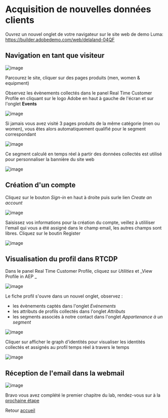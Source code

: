 Acquisition de nouvelles données clients
========================================


Ouvrez un nouvel onglet de votre navigateur sur le site web de demo Luma: https://builder.adobedemo.com/web/delaland-04QF

## Navigation en tant que visiteur

![image](https://user-images.githubusercontent.com/40355195/216579845-3ff93b0d-9913-43f2-897b-db5770c2fdaf.png)


Parcourez le site, cliquer sur des pages produits (men, women & equipment)

Observez les évènements collectés dans le panel Real Time Customer Profile en cliquant sur le logo Adobe en haut à gauche de l'écran et sur l'onglet **Events**

![image](https://user-images.githubusercontent.com/40355195/216580677-491b28d3-fb54-4f91-8ad4-73d760f462dc.png)


Si jamais vous avez visité 3 pages produits de la même catégorie (men ou women), vous êtes alors automatiquement qualifié pour le segment correspondant

![image](https://user-images.githubusercontent.com/40355195/216581233-eb81a4d6-c50d-4fc1-898c-f3eed9f00537.png)


Ce segment calculé en temps réel à partir des données collectés est utilisé pour personnaliser la bannière du site web

![image](https://user-images.githubusercontent.com/40355195/216589193-2ca1e9ee-adae-4f9a-9b29-24857db60551.png)


## Création d'un compte

Cliquez sur  le bouton _Sign-in_ en haut à droite puis surle lien _Create an account_

![image](https://user-images.githubusercontent.com/40355195/216589661-4cd1745d-64fa-4932-94b8-3c83ed15d7b6.png)

Saisissez vos informations pour la création du compte, veillez à utililiser l'email qui vous a été assigné dans le champ email, les autres champs sont libres. 
Cliquez sur le boutin Register


![image](https://user-images.githubusercontent.com/40355195/216590806-b68cd9b2-807a-4a6e-bd83-36d7900e6945.png)


## Visualisation du profil dans RTCDP

Dans le panel Real Time Customer Profile, cliquez sur _Utilities_ et _View Profile in AEP _

![image](https://user-images.githubusercontent.com/40355195/216591012-0e43132d-5124-40f4-a31d-6cf46d576f69.png)


Le fiche profil s'ouvre dans un nouvel onglet, observez :
- les évènements captés dans l'onglet _Evénements_ 
- les attributs de profils collectés dans l'onglet _Attributs_
- les segments associés à notre contact dans l'onglet _Appartenance à un segment_


![image](https://user-images.githubusercontent.com/40355195/216591877-bedf7db5-040f-4740-a0c4-e0cd495b4d94.png)

Cliquer sur afficher le graph d'identités pour visualiser les identités collectés et assignés au profil temps réel à travers le temps

![image](https://user-images.githubusercontent.com/40355195/216592295-d7f647b8-e55d-49f5-8d9b-8e64baaf358b.png)


## Réception de l'email dans la webmail

![image](https://user-images.githubusercontent.com/40355195/216592663-965dbd72-841a-4683-97a7-12988e7075c1.png)


Bravo vous avez complété le premier chapitre du lab, rendez-vous sur à la [prochaine étape](ca-lab1-conversion.md)

Retour [accueil](README.md)
